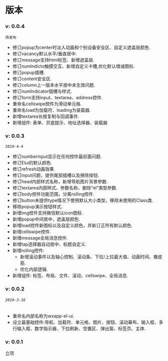 # 版本

### v: 0.0.4

`待发布`

* 修订popup为center时淡入动画和个别设备安全区、自定义遮盖层颜色.
* 修订vacancy默认水平/垂直居中.
* 修订message支持html标签、新增遮盖层.
* 修订numlndicto触摸交互、新增自定义卡槽,优化默认增减图标.
* 修订popup插槽.
* 修订content安全区.
* 修订column上一版本水平居中未生效问题.
* 修订numIndicator插槽与样式.
* 修订form支持input、textarea、address控件.
* 重命名cellswipe控件为滑动单元格.
* 重命名load为加载符、loading为装载器.
* 新增textarea长按复制与回调事件.
* 新增组件: 表单、页底提示、地址选择器、装载器

### v: 0.0.3

`2019-4-4`

* 修订numberinput显示在任何控件最前面问题.
* 修订Elui的默认颜色.
* 修订refresh动画效果.
* 修订input问题，提供尾部插槽以及擦除按钮.
* 修订head内部样式名称，新增导航图片背景参数.
* 修订textarea内部样式、参数名称、删除“el”类型参数.
* 修订body控件功能范围，分离rolling控件.
* 修订button未提供type情况下使用默认大小类型，移除未使用的Class类.
* 移除popup演示按钮样式.
* 新增img控件支持微信默认icon图标.
* 新增popup中间居中，遮盖层颜色.
* 新增load控件新图标以及自定义颜色，并新订正所有默认颜色.
* 新增cellswipe控件.
* 新增message全局消息控件.
* 新增tap选择器自动居中、标题自定义.
* 新增rolling控件:
  * 新增滚动事件以及轴心控制、滚动条、下拉/上拉最大值、动画时间、橡皮筋.
  * 优化内部逻辑.
* 新增组件: 标签、布局、文件、滚动、cellswipe、全局消息.

### **v: 0.0.2**

###### `2019-3-16`

* 重命名内部名称为wxapp-el-ui.
* 设立最基础控件:导航、加载符、单元格、图片、按钮、滚动幕布、输入框、多行输入框、数字指示器、下拉刷新、空置区、弹出窗、标签页、主体.

### **v: 0.0.1**

立项

